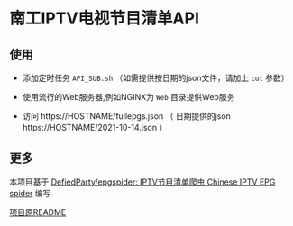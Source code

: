 # 南工IPTV电视节目清单API

## 使用

- 添加定时任务 `API_SUB.sh` （如需提供按日期的json文件，请加上 `cut` 参数）

- 使用流行的Web服务器,例如NGINX为 `Web` 目录提供Web服务

- 访问 https://HOSTNAME/fullepgs.json （ 日期提供的json https://HOSTNAME/2021-10-14.json ）

## 更多

本项目基于 [DefiedParty/epgspider: IPTV节目清单爬虫 Chinese IPTV EPG spider](https://github.com/DefiedParty/epgspider) 编写

[项目原README](README.md.bak)
